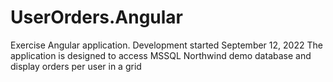 # UserOrders.Angular
Exercise Angular application. 
Development started September 12, 2022
The application is designed to access MSSQL Northwind demo database and display orders per user in a grid
